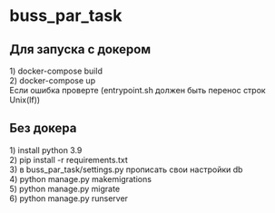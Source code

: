 # buss_par_task
<h2>Для запуска с докером</h2> 
1) docker-compose build
<br>
2) docker-compose up
<br>
Если ошибка проверте (entrypoint.sh должен быть перенос строк Unix(lf))

<h2>Без докера</h2>
1) install python 3.9<br>
2) pip install -r requirements.txt<br>
3) в buss_par_task/settings.py прописать свои настройки db<br>
4) python manage.py makemigrations<br>
5) python manage.py migrate<br>
6) python manage.py runserver<br>


